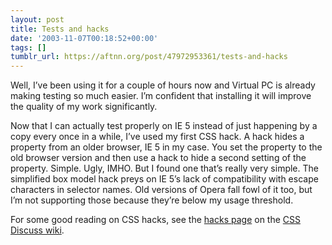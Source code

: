 ```yaml
---
layout: post
title: Tests and hacks
date: '2003-11-07T00:18:52+00:00'
tags: []
tumblr_url: https://aftnn.org/post/47972953361/tests-and-hacks
---
```

<p>Well, I&rsquo;ve been using it for a couple of hours now and Virtual PC is already making testing so much easier. I&rsquo;m confident that installing it will improve the quality of my work significantly.</p>
<p>Now that I can actually test properly on IE 5 instead of just happening by a copy every once in a while, I&rsquo;ve used my first CSS hack. A hack hides a property from an older browser, IE 5 in my case. You set the property to the old browser version and then use a hack to hide a second setting of the property. Simple. Ugly, IMHO. But I found one that&rsquo;s really very simple. The simplified box model hack preys on IE 5&rsquo;s lack of compatibility with escape characters in selector names. Old versions of Opera fall fowl of it too, but I&rsquo;m not supporting those because they&rsquo;re below my usage threshold.</p>
<p>For some good reading on CSS hacks, see the <a href="http://css-discuss.incutio.com/?page=CssHacks">hacks page</a> on the <a href="http://css-discuss.incutio.com/">CSS Discuss wiki</a>.</p>
